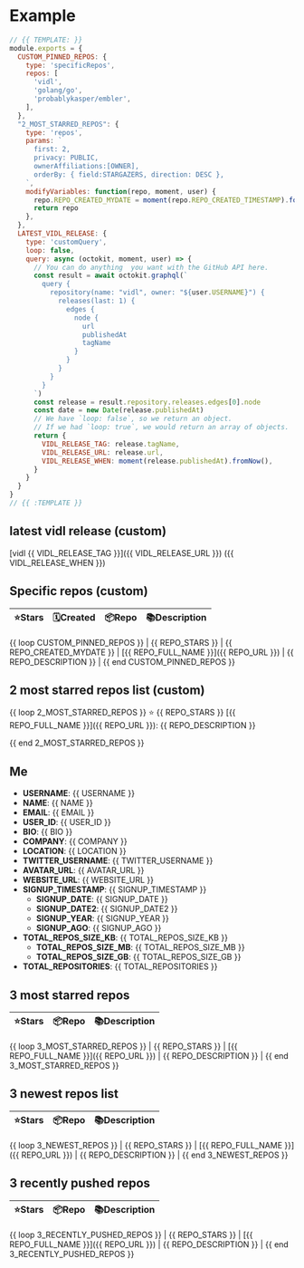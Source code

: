 # Example

```js
// {{ TEMPLATE: }}
module.exports = {
  CUSTOM_PINNED_REPOS: {
    type: 'specificRepos',
    repos: [
      'vidl',
      'golang/go',
      'probablykasper/embler',
    ],
  },
  "2_MOST_STARRED_REPOS": {
    type: 'repos',
    params: `
      first: 2,
      privacy: PUBLIC,
      ownerAffiliations:[OWNER],
      orderBy: { field:STARGAZERS, direction: DESC },
    `,
    modifyVariables: function(repo, moment, user) {
      repo.REPO_CREATED_MYDATE = moment(repo.REPO_CREATED_TIMESTAMP).format('YYYY MMMM Do')
      return repo
    },
  },
  LATEST_VIDL_RELEASE: {
    type: 'customQuery',
    loop: false,
    query: async (octokit, moment, user) => {
      // You can do anything  you want with the GitHub API here.
      const result = await octokit.graphql(`
        query {
          repository(name: "vidl", owner: "${user.USERNAME}") {
            releases(last: 1) {
              edges {
                node {
                  url
                  publishedAt
                  tagName
                }
              }
            }
          }
        }
      `)
      const release = result.repository.releases.edges[0].node
      const date = new Date(release.publishedAt)
      // We have `loop: false`, so we return an object.
      // If we had `loop: true`, we would return an array of objects.
      return {
        VIDL_RELEASE_TAG: release.tagName,
        VIDL_RELEASE_URL: release.url,
        VIDL_RELEASE_WHEN: moment(release.publishedAt).fromNow(),
      }
    }
  }
}
// {{ :TEMPLATE }}
```

## latest vidl release (custom)

[vidl {{ VIDL_RELEASE_TAG }}]({{ VIDL_RELEASE_URL }}) ({{ VIDL_RELEASE_WHEN }})

## Specific repos (custom)

| ⭐️Stars   | 🗓Created | 📦Repo    | 📚Description |
| --------- | -------- | ----------- | -------------- |
{{ loop CUSTOM_PINNED_REPOS }}
| {{ REPO_STARS }} | {{ REPO_CREATED_MYDATE }} | [{{ REPO_FULL_NAME }}]({{ REPO_URL }}) | {{ REPO_DESCRIPTION }} |
{{ end CUSTOM_PINNED_REPOS }}

## 2 most starred repos list (custom)

{{ loop 2_MOST_STARRED_REPOS }}
⭐️ {{ REPO_STARS }} [{{ REPO_FULL_NAME }}]({{ REPO_URL }}): {{ REPO_DESCRIPTION }}

{{ end 2_MOST_STARRED_REPOS }}

## Me

- **USERNAME**: {{ USERNAME }}
- **NAME**: {{ NAME }}
- **EMAIL**: {{ EMAIL }}
- **USER_ID**: {{ USER_ID }}
- **BIO**: {{ BIO }}
- **COMPANY**: {{ COMPANY }}
- **LOCATION**: {{ LOCATION }}
- **TWITTER_USERNAME**: {{ TWITTER_USERNAME }}
- **AVATAR_URL**: {{ AVATAR_URL }}
- **WEBSITE_URL**: {{ WEBSITE_URL }}
- **SIGNUP_TIMESTAMP**: {{ SIGNUP_TIMESTAMP }}
  - **SIGNUP_DATE**: {{ SIGNUP_DATE }}
  - **SIGNUP_DATE2**: {{ SIGNUP_DATE2 }}
  - **SIGNUP_YEAR**: {{ SIGNUP_YEAR }}
  - **SIGNUP_AGO**: {{ SIGNUP_AGO }}
- **TOTAL_REPOS_SIZE_KB**: {{ TOTAL_REPOS_SIZE_KB }}
  - **TOTAL_REPOS_SIZE_MB**: {{ TOTAL_REPOS_SIZE_MB }}
  - **TOTAL_REPOS_SIZE_GB**: {{ TOTAL_REPOS_SIZE_GB }}
- **TOTAL_REPOSITORIES**: {{ TOTAL_REPOSITORIES }}

## 3 most starred repos

| ⭐️Stars   | 📦Repo    | 📚Description |
| --------- | ----------- | -------------- |
{{ loop 3_MOST_STARRED_REPOS }}
| {{ REPO_STARS }} | [{{ REPO_FULL_NAME }}]({{ REPO_URL }}) | {{ REPO_DESCRIPTION }} |
{{ end 3_MOST_STARRED_REPOS }}

## 3 newest repos list

| ⭐️Stars   | 📦Repo    | 📚Description |
| --------- | ----------- | -------------- |
{{ loop 3_NEWEST_REPOS }}
| {{ REPO_STARS }} | [{{ REPO_FULL_NAME }}]({{ REPO_URL }}) | {{ REPO_DESCRIPTION }} |
{{ end 3_NEWEST_REPOS }}

## 3 recently pushed repos

| ⭐️Stars   | 📦Repo    | 📚Description |
| --------- | ----------- | -------------- |
{{ loop 3_RECENTLY_PUSHED_REPOS }}
| {{ REPO_STARS }} | [{{ REPO_FULL_NAME }}]({{ REPO_URL }}) | {{ REPO_DESCRIPTION }} |
{{ end 3_RECENTLY_PUSHED_REPOS }}
